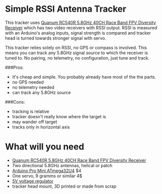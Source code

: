 Simple RSSI Antenna Tracker
===========================

This tracker uses [Quanum RC540R 5.8GHz 40CH Race Band FPV Diversity Receiver](https://www.hobbyking.com/en_us/5-8ghz-32ch-8-race-channels-diversity-vrx.html)
which has two video receivers with RSSI output. RSSI is measured with an Arduino's analog inputs, signal strength is compared and tracker head is turned towards stronger signal with servo.

This tracker relies solely on RSSI, no GPS or compass is involved.
This means you can track any 5.8GHz signal source to which the receiver is tuned to.
No pairing, no telemetry, no configuration, just tune and track.

###Pros:
* It's cheap and simple. You probably already have most of the the parts.
* no GPS needed
* no telemetry needed
* can track any 5.8GHz source

###Cons:
* tracking is relative
* tracker doesn't really know where the target is
* may wander off target
* tracks only in horizontal axis

# What will you need
* [Quanum RC540R 5.8GHz 40CH Race Band FPV Diversity Receiver](https://www.hobbyking.com/en_us/5-8ghz-32ch-8-race-channels-diversity-vrx.html)
* Two directional 5.8GHz antennas, helical or patch
* [Arduino Pro Mini ATmega32U4](http://www.ebay.com/sch/i.html?_from=R40&_sacat=0&_nkw=Arduino++atmega+32u4&rt=nc&LH_BIN=1) $4
* One servo, 9 gramms or similar 4$
* [5V voltage regulator](http://www.ebay.com/sch/i.html?_from=R40&_trksid=p2047675.m570.l1313.TR0.TRC0.H0.TRS0&_nkw=MP1584EN&_sacat=0)
* tracker head mount, 3D printed or made from scrap



